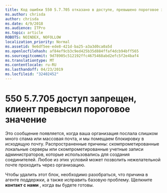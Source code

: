 ```yaml
---
title: Код ошибки 550 5.7.705 отказано в доступе, превышено пороговое значение для клиента
ms.author: chrisda
author: chrisda
ms.date: 4/9/2018
ms.audience: ITPro
ms.topic: article
ROBOTS: NOINDEX, NOFOLLOW
localization_priority: Normal
ms.assetid: 9e6df5ee-ede8-421d-ba25-a3a3d0ca0a5d
ms.openlocfilehash: af84ef9cb3c9ed425b35d884ffaf4dcb94bff565
ms.sourcegitcommit: 9d78905c512192ffc4675468abd2efc5f2e4baf4
ms.translationtype: MT
ms.contentlocale: ru-RU
ms.lasthandoff: 04/23/2019
ms.locfileid: "32402452"
---
```

# <a name="550-57705-access-denied-tenant-has-exceeded-threshold"></a>550 5.7.705 доступ запрещен, клиент превысил пороговое значение

Это сообщение появляется, когда ваша организация послала слишком много спама или массовая почта, и мы помещаем блокировку в исходящую почту.
Распространенные причины: скомпрометированные локальные серверы или скомпрометированные учетные записи администраторов, которые использовались для создания соединителей. Любое из этих условий может позволить нежелательной почте проходить через организацию.

Чтобы удалить этот блок, необходимо разобраться, что причина в агенте поддержки, а также исправить базовую проблему.
Щелкните **контакт с нами** , когда вы будете готовы.
